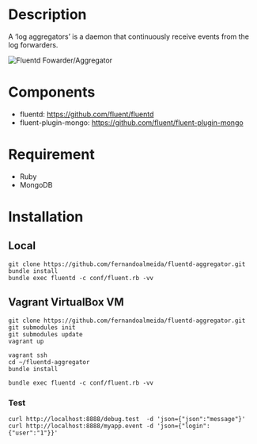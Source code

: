 # Description

A ‘log aggregators’ is a daemon that continuously receive events from the log forwarders.

![Fluentd Fowarder/Aggregator](http://docs.fluentd.org/images/fluentd_ha.png)

# Components

* fluentd: https://github.com/fluent/fluentd
* fluent-plugin-mongo: https://github.com/fluent/fluent-plugin-mongo

# Requirement

* Ruby
* MongoDB

# Installation

## Local

    git clone https://github.com/fernandoalmeida/fluentd-aggregator.git
    bundle install
    bundle exec fluentd -c conf/fluent.rb -vv

## Vagrant VirtualBox VM

    git clone https://github.com/fernandoalmeida/fluentd-aggregator.git
    git submodules init
    git submodules update
    vagrant up

    vagrant ssh
    cd ~/fluentd-aggregator
    bundle install

    bundle exec fluentd -c conf/fluent.rb -vv

### Test

    curl http://localhost:8888/debug.test  -d 'json={"json":"message"}'
    curl http://localhost:8888/myapp.event -d 'json={"login":{"user":"1"}}'
